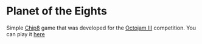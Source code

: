 # Planet of the Eights
Simple [Chip8](https://en.wikipedia.org/wiki/CHIP-8) game that was developed for the [Octojam III](http://www.awfuljams.com/octojam-iii) competition.
You can play it [here](http://www.awfuljams.com/octojam-iii/games/planet-of-the-eights)
